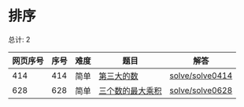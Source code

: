 # 排序

<!--- table -->


总计: 2

| 网页序号 | 序号 | 难度 | 题目                    | 解答                      |
| ---- | ---- | ---- | ------------------ | ---------------- |
| 414 | 414 | 简单 | [第三大的数](https://leetcode-cn.com/problems/third-maximum-number/) | [solve/solve0414](../solve/solve0414)|
| 628 | 628 | 简单 | [三个数的最大乘积](https://leetcode-cn.com/problems/maximum-product-of-three-numbers/) | [solve/solve0628](../solve/solve0628)|
